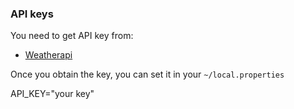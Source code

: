 ### API keys

You need to get API key from:

- [Weatherapi](https://www.weatherapi.com/)

Once you obtain the key, you can set it in your `~/local.properties`

API_KEY="your key"